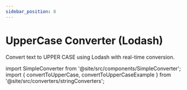 ```yaml
---
sidebar_position: 8
---
```


# UpperCase Converter (Lodash)

Convert text to UPPER CASE using Lodash with real-time conversion.

import SimpleConverter from '@site/src/components/SimpleConverter';
import { convertToUpperCase, convertToUpperCaseExample } from '@site/src/converters/stringConverters';

<SimpleConverter
  conversion={convertToUpperCase}
  placeholder="Enter text to convert to UPPER CASE..."
  language="text"
  exampleInput={convertToUpperCaseExample.input}
  showPreview={true}
  previewMode="inline"
/>